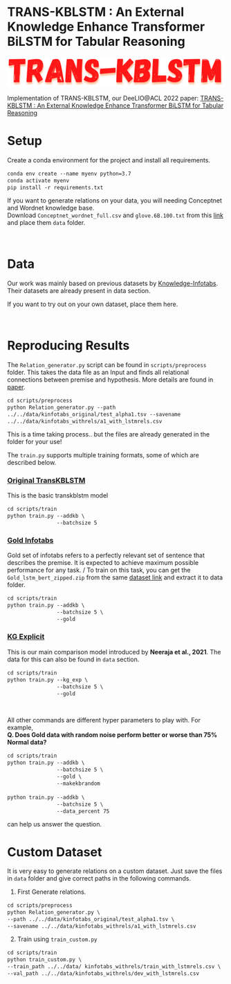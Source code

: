 <h1> TRANS-KBLSTM : An External Knowledge Enhance Transformer BiLSTM for Tabular Reasoning </h1>
<img src="./trans-kblstm.png"/>

Implementation of TRANS-KBLSTM, our DeeLIO@ACL 2022 paper: 
<a href="https://vgupta123.github.io/docs/TransKBLSTM.pdf"> TRANS-KBLSTM : An External Knowledge Enhance Transformer BiLSTM for Tabular Reasoning </a>



# Setup
Create a conda environment for the project and install all requirements.

```
conda env create --name myenv python=3.7
conda activate myenv
pip install -r requirements.txt
```

If you want to generate relations on your data, you will needing Conceptnet and Wordnet knowledge base. \
Download `Conceptnet_wordnet_full.csv` and `glove.6B.100.txt` from this [link](https://drive.google.com/drive/folders/1kA44dYJ6wEA4MzexD_-KhR-PiDw6lYKo) and place them `data` folder.

<br>

# Data
Our work was mainly based on previous datasets by [Knowledge-Infotabs](https://knowledge-infotabs.github.io/). Their datasets are already present in data section.

If you want to try out on your own dataset, place them here.

<br>

# Reproducing Results

The `Relation_generator.py` script can be found in `scripts/preprocess` folder. This takes the data file as an Input and finds all relational connections between premise and hypothesis. More details are found in [paper](https://trans-kblstm.github.io/).

```
cd scripts/preprocess
python Relation_generator.py --path ../../data/kinfotabs_original/test_alpha1.tsv --savename ../../data/kinfotabs_withrels/a1_with_lstmrels.csv
```

This is a time taking process.. but the files are already generated in the folder for your use!
<br>

The `train.py` supports multiple training formats, some of which are described below.

### <u> Original TransKBLSTM </u>
This is the basic transkblstm model

```
cd scripts/train
python train.py --addkb \
                --batchsize 5
```

### <u> Gold Infotabs </u>
Gold set of infotabs refers to a perfectly relevant set of sentence that describes the premise. It is expected to achieve maximum possible performance for any task. /
To train on this task, you can get the `Gold_lstm_bert_zipped.zip` from the same [dataset link](https://drive.google.com/drive/folders/1kA44dYJ6wEA4MzexD_-KhR-PiDw6lYKo) and extract it to data folder.

```
cd scripts/train
python train.py --addkb \
                --batchsize 5 \
                --gold
```

### <u> KG Explicit </u>
This is our main comparison model introduced by <strong>Neeraja et al., 2021</strong>. The data for this can also be found in `data` section.

```
cd scripts/train
python train.py --kg_exp \
                --batchsize 5 \
                --gold
```
<br>


All other commands are different hyper parameters to play with. For example, <br>
<b> Q. Does Gold data with random noise perform better or worse than 75% Normal data? </b>

```
cd scripts/train
python train.py --addkb \
                --batchsize 5 \
                --gold \
                --makekbrandom 

python train.py --addkb \
                --batchsize 5 \
                --data_percent 75
```
can help us answer the question.


# Custom Dataset

It is very easy to generate relations on a custom dataset. Just save the files in `data` folder and give correct paths in the following commands.

1. First Generate relations.

```
cd scripts/preprocess
python Relation_generator.py \
--path ../../data/kinfotabs_original/test_alpha1.tsv \
--savename ../../data/kinfotabs_withrels/a1_with_lstmrels.csv
```

2. Train using `train_custom.py`

```
cd scripts/train
python train_custom.py \
--train_path ../../data/ kinfotabs_withrels/train_with_lstmrels.csv \
--val_path ../../data/kinfotabs_withrels/dev_with_lstmrels.csv
```


